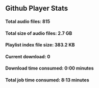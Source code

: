 ## Github Player Stats

#### **Total audio files**: 815

#### **Total size of audio files**: 2.7 GB

#### **Playlist index file size**: 383.2 KB

#### **Current download**: 0

#### **Download time consumed**: 0:00 minutes

#### **Total job time consumed**: 8:13 minutes